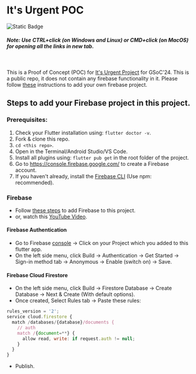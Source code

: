 # It's Urgent POC
![Static Badge](https://img.shields.io/badge/GSoC'24-8A2BE2)

##### Note: Use CTRL+click (on Windows and Linux) or CMD+click (on MacOS) for opening all the links in new tab.
<br>

This is a Proof of Concept (POC) for [It's Urgent Project](https://ccextractor.org/public/gsoc/2024/itsurgent/) for GSoC'24. This is a public repo, it does not contain any firebase functionality in it. Please follow [these](#prerequisites) instructions to add your own firebase project.


## Steps to add your Firebase project in this project.
### Prerequisites:
1. Check your Flutter installation using: `flutter doctor -v`.
2. Fork & clone this repo.
3. `cd <this repo>`.
4. Open in the Terminal/Android Studio/VS Code.
5. Install all plugins using: `flutter pub get` in the root folder of the project.
6. Go to https://console.firebase.google.com/ to create a Firebase account.
6. If you haven't already, install the [Firebase CLI](https://firebase.google.com/docs/cli#setup_update_cli) (Use npm: recommended).

### Firebase
- Follow [these steps](https://firebase.google.com/docs/flutter/setup?platform=web) to add Firebase to this project.
- or, watch this [YouTube Video](https://www.youtube.com/watch?v=FkFvQ0SaT1I&t).

#### Firebase Authentication
- Go to Firebase [console](https://console.firebase.google.com/) -> Click on your Project which you added to this flutter app.
- On the left side menu, click Build -> Authentication -> Get Started -> Sign-in method tab -> Anonymous -> Enable (switch on) -> Save.

#### Firebase Cloud Firestore
- On the left side menu, click Build -> Firestore Database -> Create Database -> Next & Create (With default options).
- Once created, Select Rules tab -> Paste these rules:
```javascript
rules_version = '2';
service cloud.firestore {
  match /databases/{database}/documents {
    // auth
    match /{document=**} {
      allow read, write: if request.auth != null;
    }
  }
}
```
- Publish.
